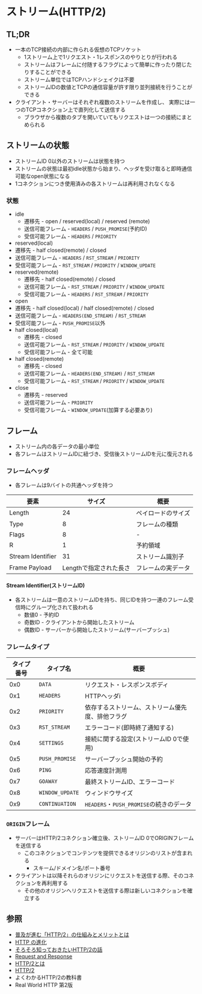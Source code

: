 # ストリーム(HTTP/2)
## TL;DR
- 一本のTCP接続の内部に作られる仮想のTCPソケット
  - 1ストリーム上で1リクエスト・1レスポンスのやりとりが行われる
  - ストリームはフレームに付随するフラグによって簡単に作ったり閉じたりすることができる
  - ストリーム単位ではTCPハンドシェイクは不要
  - ストリームIDの数値とTCPの通信容量が許す限り並列接続を行うことができる
- クライアント・サーバーはそれぞれ複数のストリームを作成し、
  実際には一つのTCPコネクション上で直列化して送信する
  - ブラウザから複数のタブを開いていてもリクエストは一つの接続にまとめられる

## ストリームの状態
- ストリームID 0以外のストリームは状態を持つ
- ストリームの状態は最初idle状態から始まり、ヘッダを受け取ると即時通信可能なopen状態になる
- 1コネクションにつき使用済みの各ストリームは再利用されなくなる

### 状態
- idle
  - 遷移先 - open / reserved(local) / reserved (remote)
  - 送信可能フレーム - `HEADERS` / `PUSH_PROMISE`(予約ID)
  - 受信可能フレーム - `HEADERS` / `PRIORITY`
-  reserved(local)
  - 遷移先 - half closed(remote) / closed
  - 送信可能フレーム - `HEADERS` / `RST_STREAM` / `PRIORITY`
  - 受信可能フレーム - `RST_STREAM` / `PRIORITY` / `WINDOW_UPDATE`
- reserved(remote)
  - 遷移先 - half closed(remote) / closed
  - 送信可能フレーム - `RST_STREAM` / `PRIORITY` / `WINDOW_UPDATE`
  - 受信可能フレーム - `HEADERS` / `RST_STREAM` / `PRIORITY`
-  open
  - 遷移先 - half closed(local) / half closed(remote) / closed
  - 送信可能フレーム - `HEADERS(END_STREAM)` / `RST_STREAM`
  - 受信可能フレーム - `PUSH_PROMISE`以外
- half closed(local)
  - 遷移先 - closed
  - 送信可能フレーム - `RST_STREAM` / `PRIORITY` / `WINDOW_UPDATE`
  - 受信可能フレーム - 全て可能
- half closed(remote)
  - 遷移先 - closed
  - 送信可能フレーム - `HEADERS(END_STREAM)` / `RST_STREAM`
  - 受信可能フレーム - `RST_STREAM` / `PRIORITY` / `WINDOW_UPDATE`
- close
  - 遷移先 - reserved
  - 送信可能フレーム - `PRIORITY`
  - 受信可能フレーム - `WINDOW_UPDATE`(加算する必要あり)

## フレーム
- ストリーム内の各データの最小単位
- 各フレームはストリームIDに紐づき、受信後ストリームIDを元に復元される

### フレームヘッダ
- 各フレームは9バイトの共通ヘッダを持つ

| 要素              | サイズ                 | 概要               |
| -                 | -                      | -                  |
| Length            | 24                     | ペイロードのサイズ |
| Type              | 8                      | フレームの種類     |
| Flags             | 8                      | -                  |
| R                 | 1                      | 予約領域           |
| Stream Identifier | 31                     | ストリーム識別子   |
| Frame Payload     | Lengthで指定された長さ | フレームの実データ |

#### Stream Identifier(ストリームID)
- 各ストリームは一意のストリームIDを持ち、同じIDを持つ一連のフレーム受信時にグループ化されて扱われる
  - 数値0 - 予約ID
  - 奇数ID - クライアントから開始したストリーム
  - 偶数ID - サーバーから開始したストリーム(サーバープッシュ)

### フレームタイプ

| タイプ番号 | タイプ名        | 概要                                             |
| -          | -               | -                                                |
| 0x0        | `DATA`          | リクエスト・レスポンスボディ                     |
| 0x1        | `HEADERS`       | HTTPヘッダi                                      |
| 0x2        | `PRIORITY`      | 依存するストリーム、ストリーム優先度、排他フラグ |
| 0x3        | `RST_STREAM`    | エラーコード(即時終了通知する)                   |
| 0x4        | `SETTINGS`      | 接続に関する設定(ストリームID 0で使用)           |
| 0x5        | `PUSH_PROMISE`  | サーバープッシュ開始の予約                       |
| 0x6        | `PING`          | 応答速度計測用                                   |
| 0x7        | `GOAWAY`        | 最終ストリームID、エラーコード                   |
| 0x8        | `WINDOW_UPDATE` | ウィンドウサイズ                                 |
| 0x9        | `CONTINUATION`  | `HEADERS`・`PUSH_PROMISE`の続きのデータ          |

### `ORIGIN`フレーム
- サーバーはHTTP/2コネクション確立後、ストリームID 0でORIGINフレームを送信する
  - このコネクションでコンテンツを提供できるオリジンのリストが含まれる
    - スキーム/ドメイン名/ポート番号
- クライアントは以降それらのオリジンにリクエストを送信する際、そのコネクションを再利用する
  - その他のオリジンへリクエストを送信する際は新しいコネクションを確立する

## 参照
- [普及が進む「HTTP/2」の仕組みとメリットとは](https://knowledge.sakura.ad.jp/7734/)
- [HTTP の進化](https://developer.mozilla.org/ja/docs/Web/HTTP/Basics_of_HTTP/Evolution_of_HTTP)
- [そろそろ知っておきたいHTTP/2の話](https://qiita.com/mogamin3/items/7698ee3336c70a482843)
- [Request and Response](https://youtu.be/0cmXVXMdbs8)
- [HTTP/2とは](https://www.nic.ad.jp/ja/newsletter/No68/0800.html)
- [HTTP/2](https://hpbn.co/http2/#binary-framing-layer)
- よくわかるHTTP/2の教科書
- Real World HTTP 第2版
